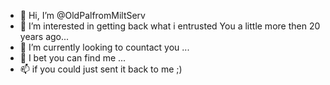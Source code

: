 - 👋 Hi, I’m @OldPalfromMiltServ
- 👀 I’m interested in getting back
     what i entrusted You a little
     more then 20 years ago...
- 🌱 I’m currently looking to countact you ...
- 💞️ I bet you can find me  ...
- 📫 if you could just sent it back to me ;)

<!---
OldPalfromMiltServ/OldPalfromMiltServ is a ✨ special ✨ repository because its `README.md` (this file) appears on your GitHub profile.
You can click the Preview link to take a look at your changes.
--->
